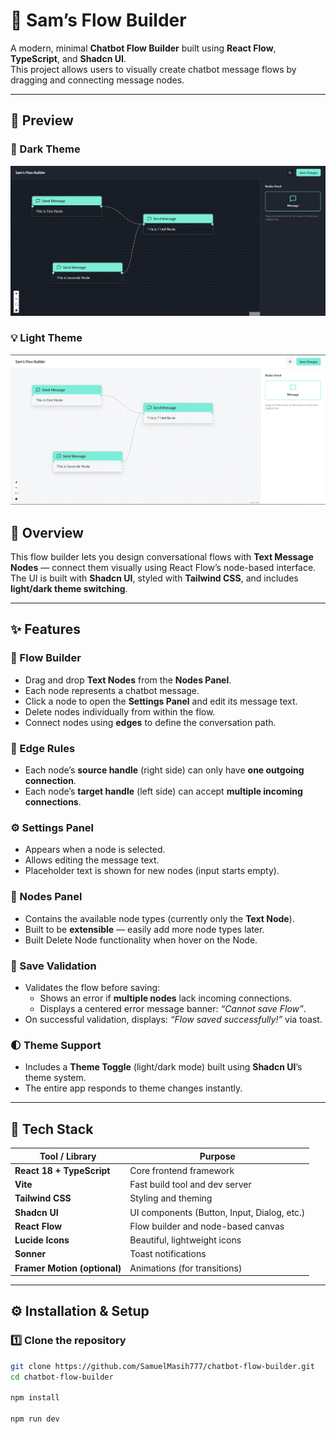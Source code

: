 # 💬 Sam’s Flow Builder

A modern, minimal **Chatbot Flow Builder** built using **React Flow**, **TypeScript**, and **Shadcn UI**.  
This project allows users to visually create chatbot message flows by dragging and connecting message nodes.

---

## 🚀 Preview 

### 🌙 Dark Theme
![Dark Theme Screenshot](public/builder-dark.png)

### 💡 Light Theme
![Light Theme Screenshot](public/builder-light.png)

## 🚀 Overview

This flow builder lets you design conversational flows with **Text Message Nodes** — connect them visually using React Flow’s node-based interface.  
The UI is built with **Shadcn UI**, styled with **Tailwind CSS**, and includes **light/dark theme switching**.

---

## ✨ Features

### 🧩 Flow Builder
- Drag and drop **Text Nodes** from the **Nodes Panel**.
- Each node represents a chatbot message.
- Click a node to open the **Settings Panel** and edit its message text.
- Delete nodes individually from within the flow.
- Connect nodes using **edges** to define the conversation path.

### 🔗 Edge Rules
- Each node’s **source handle** (right side) can only have **one outgoing connection**.
- Each node’s **target handle** (left side) can accept **multiple incoming connections**.

### ⚙️ Settings Panel
- Appears when a node is selected.
- Allows editing the message text.
- Placeholder text is shown for new nodes (input starts empty).

### 🧱 Nodes Panel
- Contains the available node types (currently only the **Text Node**).
- Built to be **extensible** — easily add more node types later.
- Built Delete Node functionality when hover on the Node.

### 💾 Save Validation
- Validates the flow before saving:
  - Shows an error if **multiple nodes** lack incoming connections.
  - Displays a centered error message banner: *“Cannot save Flow”*.
- On successful validation, displays: *“Flow saved successfully!”* via toast.

### 🌓 Theme Support
- Includes a **Theme Toggle** (light/dark mode) built using **Shadcn UI**’s theme system.
- The entire app responds to theme changes instantly.

---

## 🧠 Tech Stack

| Tool / Library | Purpose |
|----------------|----------|
| **React 18 + TypeScript** | Core frontend framework |
| **Vite** | Fast build tool and dev server |
| **Tailwind CSS** | Styling and theming |
| **Shadcn UI** | UI components (Button, Input, Dialog, etc.) |
| **React Flow** | Flow builder and node-based canvas |
| **Lucide Icons** | Beautiful, lightweight icons |
| **Sonner** | Toast notifications |
| **Framer Motion (optional)** | Animations (for transitions) |

---

## ⚙️ Installation & Setup

### 1️⃣ Clone the repository
```bash
git clone https://github.com/SamuelMasih777/chatbot-flow-builder.git
cd chatbot-flow-builder

npm install 

npm run dev
